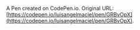 # 

A Pen created on CodePen.io. Original URL: [https://codepen.io/luisangelmaciel/pen/GRBvOpX](https://codepen.io/luisangelmaciel/pen/GRBvOpX).

